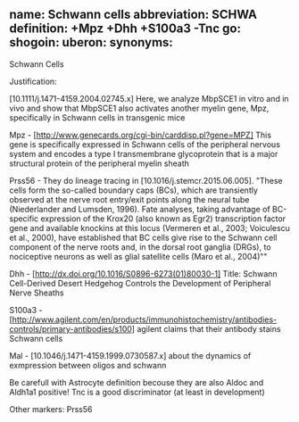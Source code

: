 name: Schwann cells
abbreviation: SCHWA
definition: +Mpz +Dhh +S100a3 -Tnc
go:
shogoin: 
uberon: 
synonyms:
---

Schwann Cells

Justification:

[10.1111/j.1471-4159.2004.02745.x] Here, we analyze MbpSCE1 in vitro and in vivo and show that MbpSCE1 also activates another myelin gene, Mpz, specifically in Schwann cells in transgenic mice

Mpz - [http://www.genecards.org/cgi-bin/carddisp.pl?gene=MPZ] This gene is specifically expressed in Schwann cells of the peripheral nervous system and encodes a type I transmembrane glycoprotein that is a major structural protein of the peripheral myelin sheath

Prss56 - They do lineage tracing in [10.1016/j.stemcr.2015.06.005]. "These cells form the so-called boundary caps (BCs), which are transiently observed at the nerve root entry/exit points along the neural tube (Niederlander and Lumsden, 1996). Fate analyses, taking advantage of BC-specific expression of the Krox20 (also known as Egr2) transcription factor gene and available knockins at this locus (Vermeren et al., 2003; Voiculescu et al., 2000), have established that BC cells give rise to the Schwann cell component of the nerve roots and, in the dorsal root ganglia (DRGs), to nociceptive neurons as well as glial satellite cells (Maro et al., 2004)""

Dhh - [http://dx.doi.org/10.1016/S0896-6273(01)80030-1] Title: Schwann Cell-Derived Desert Hedgehog Controls the Development of Peripheral Nerve Sheaths 

S100a3 - [http://www.agilent.com/en/products/immunohistochemistry/antibodies-controls/primary-antibodies/s100] agilent claims that their antibody stains Schwann cells

Mal - [10.1046/j.1471-4159.1999.0730587.x] about the dynamics of exmpression between oligos and schwann

Be carefull with Astrocyte definition becouse they are also Aldoc and Aldh1a1 positive! Tnc is a good discriminator (at least in development)

Other markers:
Prss56